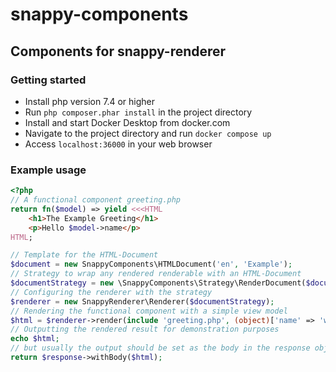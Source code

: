# snappy-components

## Components for snappy-renderer

### Getting started

 - Install php version 7.4 or higher
 - Run `php composer.phar install` in the project directory
 - Install and start Docker Desktop from docker.com
 - Navigate to the project directory and run `docker compose up`
 - Access `localhost:36000` in your web browser


### Example usage

```php
<?php
// A functional component greeting.php
return fn($model) => yield <<<HTML
    <h1>The Example Greeting</h1>
    <p>Hello $model->name</p>
HTML;
```

```php
// Template for the HTML-Document
$document = new SnappyComponents\HTMLDocument('en', 'Example');
// Strategy to wrap any rendered renderable with an HTML-Document
$documentStrategy = new \SnappyComponents\Strategy\RenderDocument($document);
// Configuring the renderer with the strategy
$renderer = new SnappyRenderer\Renderer($documentStrategy);
// Rendering the functional component with a simple view model
$html = $renderer->render(include 'greeting.php', (object)['name' => 'world']);
// Outputting the rendered result for demonstration purposes
echo $html;
// but usually the output should be set as the body in the response object of your framework
return $response->withBody($html);

```
